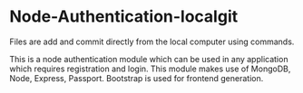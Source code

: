 # Node-Authentication-localgit
Files are add and commit directly from the local computer using commands. 

This is a node authentication module which can be used in any application which requires registration and login.
This module makes use of MongoDB, Node, Express, Passport.
Bootstrap is used for frontend generation.
